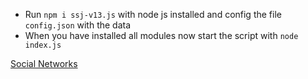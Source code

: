 - Run `npm i ssj-v13.js` with node js installed and config the file `config.json` with the data
- When you have installed all modules now start the script with `node index.js`

[Social Networks](https://senju.cc)
